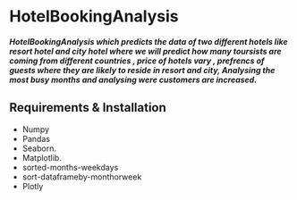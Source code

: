 # HotelBookingAnalysis

##### HotelBookingAnalysis  which predicts the data of two different hotels like resort hotel and city hotel where we will predict how many toursists are coming from different countries , price of hotels vary , prefrencs of guests where they are likely to reside in resort and city, Analysing the most busy months and analysing were customers are increased.


## Requirements & Installation
- Numpy
- Pandas
- Seaborn.
- Matplotlib.
- sorted-months-weekdays
- sort-dataframeby-monthorweek
- Plotly

